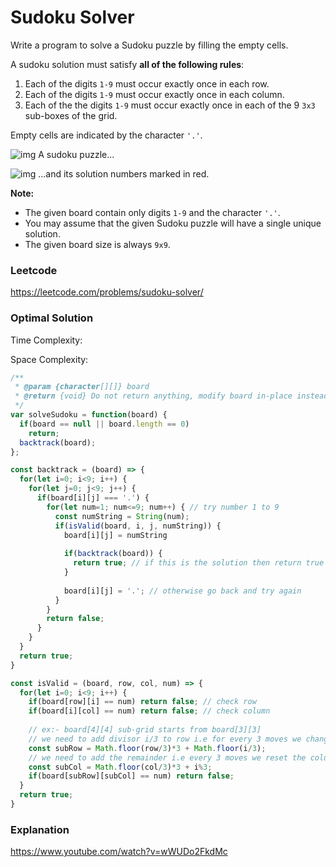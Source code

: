 # Sudoku Solver

Write a program to solve a Sudoku puzzle by filling the empty cells.

A sudoku solution must satisfy **all of the following rules**:

1. Each of the digits `1-9` must occur exactly once in each row.
2. Each of the digits `1-9` must occur exactly once in each column.
3. Each of the the digits `1-9` must occur exactly once in each of the 9 `3x3` sub-boxes of the grid.

Empty cells are indicated by the character `'.'`.

![img](https://upload.wikimedia.org/wikipedia/commons/thumb/f/ff/Sudoku-by-L2G-20050714.svg/250px-Sudoku-by-L2G-20050714.svg.png)
A sudoku puzzle...

![img](https://upload.wikimedia.org/wikipedia/commons/thumb/3/31/Sudoku-by-L2G-20050714_solution.svg/250px-Sudoku-by-L2G-20050714_solution.svg.png)
...and its solution numbers marked in red.

**Note:**

- The given board contain only digits `1-9` and the character `'.'`.
- You may assume that the given Sudoku puzzle will have a single unique solution.
- The given board size is always `9x9`.



### Leetcode

https://leetcode.com/problems/sudoku-solver/



### Optimal Solution

Time Complexity: 

Space Complexity: 

```js
/**
 * @param {character[][]} board
 * @return {void} Do not return anything, modify board in-place instead.
 */
var solveSudoku = function(board) {
  if(board == null || board.length == 0)
    return;
  backtrack(board);
};

const backtrack = (board) => {  
  for(let i=0; i<9; i++) {
    for(let j=0; j<9; j++) {
      if(board[i][j] === '.') {
        for(let num=1; num<=9; num++) { // try number 1 to 9
          const numString = String(num);
          if(isValid(board, i, j, numString)) {
            board[i][j] = numString
            
            if(backtrack(board)) {
              return true; // if this is the solution then return true
            }
            
            board[i][j] = '.'; // otherwise go back and try again
          }
        }
        return false;
      }
    }
  }
  return true;
}

const isValid = (board, row, col, num) => {
  for(let i=0; i<9; i++) {
    if(board[row][i] == num) return false; // check row
    if(board[i][col] == num) return false; // check column
    
    // ex:- board[4][4] sub-grid starts from board[3][3]
    // we need to add divisor i/3 to row i.e for every 3 moves we change the row
    const subRow = Math.floor(row/3)*3 + Math.floor(i/3);
    // we need to add the remainder i.e every 3 moves we reset the column to start
    const subCol = Math.floor(col/3)*3 + i%3;
    if(board[subRow][subCol] == num) return false;
  }
  return true;
}
```



### Explanation

https://www.youtube.com/watch?v=wWUDo2FkdMc